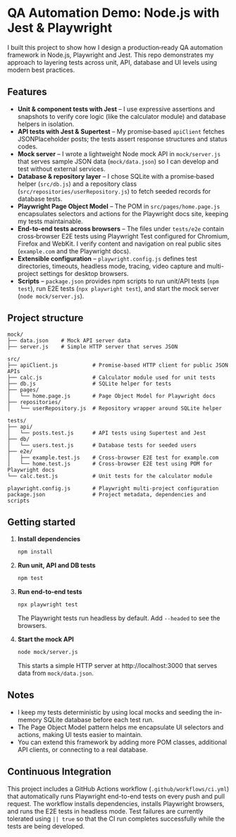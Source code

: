 # QA Automation Demo: Node.js with Jest & Playwright

I built this project to show how I design a production‑ready QA automation framework in Node.js, Playwright and Jest. This repo demonstrates my approach to layering tests across unit, API, database and UI levels using modern best practices.

## Features

- **Unit & component tests with Jest** – I use expressive assertions and snapshots to verify core logic (like the calculator module) and database helpers in isolation.
- **API tests with Jest & Supertest** – My promise‑based `apiClient` fetches JSONPlaceholder posts; the tests assert response structures and status codes.
- **Mock server** – I wrote a lightweight Node mock API in `mock/server.js` that serves sample JSON data (`mock/data.json`) so I can develop and test without external services.
- **Database & repository layer** – I chose SQLite with a promise‑based helper (`src/db.js`) and a repository class (`src/repositories/userRepository.js`) to fetch seeded records for database tests.
- **Playwright Page Object Model** – The POM in `src/pages/home.page.js` encapsulates selectors and actions for the Playwright docs site, keeping my tests maintainable.
- **End-to-end tests across browsers** – The files under `tests/e2e` contain cross‑browser E2E tests using Playwright Test configured for Chromium, Firefox and WebKit. I verify content and navigation on real public sites (`example.com` and the Playwright docs).
- **Extensible configuration** – `playwright.config.js` defines test directories, timeouts, headless mode, tracing, video capture and multi-project settings for desktop browsers.
- **Scripts** – `package.json` provides npm scripts to run unit/API tests (`npm test`), run E2E tests (`npx playwright test`), and start the mock server (`node mock/server.js`).

## Project structure

```
mock/
├── data.json    # Mock API server data
├── server.js    # Simple HTTP server that serves JSON

src/
├── apiClient.js           # Promise-based HTTP client for public JSON APIs
├── calc.js                # Calculator module used for unit tests
├── db.js                  # SQLite helper for tests
├── pages/
│   └── home.page.js       # Page Object Model for Playwright docs
├── repositories/
│   └── userRepository.js  # Repository wrapper around SQLite helper

tests/
├── api/
│   └── posts.test.js      # API tests using Supertest and Jest
├── db/
│   └── users.test.js      # Database tests for seeded users
├── e2e/
│   ├── example.test.js    # Cross-browser E2E test for example.com
│   └── home.test.js       # Cross-browser E2E test using POM for Playwright docs
└── calc.test.js           # Unit tests for the calculator module

playwright.config.js       # Playwright multi-project configuration
package.json               # Project metadata, dependencies and scripts
```

## Getting started

1. **Install dependencies**
   ```bash
   npm install
   ```

2. **Run unit, API and DB tests**
   ```bash
   npm test
   ```

3. **Run end-to-end tests**
   ```bash
   npx playwright test
   ```

   The Playwright tests run headless by default. Add `--headed` to see the browsers.

4. **Start the mock API**
   ```bash
   node mock/server.js
   ```

   This starts a simple HTTP server at http://localhost:3000 that serves data from `mock/data.json`.

## Notes

- I keep my tests deterministic by using local mocks and seeding the in-memory SQLite database before each test run.
- The Page Object Model pattern helps me encapsulate UI selectors and actions, making UI tests easier to maintain.
- You can extend this framework by adding more POM classes, additional API clients, or connecting to a real database.


## Continuous Integration

This project includes a GitHub Actions workflow (`.github/workflows/ci.yml`) that automatically runs Playwright end-to-end tests on every push and pull request. The workflow installs dependencies, installs Playwright browsers, and runs the E2E tests in headless mode. Test failures are currently tolerated using `|| true` so that the CI run completes successfully while the tests are being developed.
